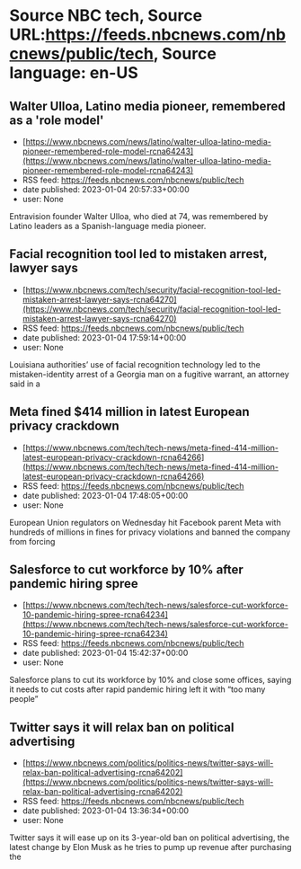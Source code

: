 # Source NBC tech, Source URL:https://feeds.nbcnews.com/nbcnews/public/tech, Source language: en-US

## Walter Ulloa, Latino media pioneer, remembered as a 'role model'
 - [https://www.nbcnews.com/news/latino/walter-ulloa-latino-media-pioneer-remembered-role-model-rcna64243](https://www.nbcnews.com/news/latino/walter-ulloa-latino-media-pioneer-remembered-role-model-rcna64243)
 - RSS feed: https://feeds.nbcnews.com/nbcnews/public/tech
 - date published: 2023-01-04 20:57:33+00:00
 - user: None

Entravision founder Walter Ulloa, who died at 74, was remembered by Latino leaders as a Spanish-language media pioneer.

## Facial recognition tool led to mistaken arrest, lawyer says
 - [https://www.nbcnews.com/tech/security/facial-recognition-tool-led-mistaken-arrest-lawyer-says-rcna64270](https://www.nbcnews.com/tech/security/facial-recognition-tool-led-mistaken-arrest-lawyer-says-rcna64270)
 - RSS feed: https://feeds.nbcnews.com/nbcnews/public/tech
 - date published: 2023-01-04 17:59:14+00:00
 - user: None

Louisiana authorities’ use of facial recognition technology led to the mistaken-identity arrest of a Georgia man on a fugitive warrant, an attorney said in a

## Meta fined $414 million in latest European privacy crackdown
 - [https://www.nbcnews.com/tech/tech-news/meta-fined-414-million-latest-european-privacy-crackdown-rcna64266](https://www.nbcnews.com/tech/tech-news/meta-fined-414-million-latest-european-privacy-crackdown-rcna64266)
 - RSS feed: https://feeds.nbcnews.com/nbcnews/public/tech
 - date published: 2023-01-04 17:48:05+00:00
 - user: None

European Union regulators on Wednesday hit Facebook parent Meta with hundreds of millions in fines for privacy violations and banned the company from forcing

## Salesforce to cut workforce by 10% after pandemic hiring spree
 - [https://www.nbcnews.com/tech/tech-news/salesforce-cut-workforce-10-pandemic-hiring-spree-rcna64234](https://www.nbcnews.com/tech/tech-news/salesforce-cut-workforce-10-pandemic-hiring-spree-rcna64234)
 - RSS feed: https://feeds.nbcnews.com/nbcnews/public/tech
 - date published: 2023-01-04 15:42:37+00:00
 - user: None

Salesforce plans to cut its workforce by 10% and close some offices, saying it needs to cut costs after rapid pandemic hiring left it with “too many people”

## Twitter says it will relax ban on political advertising
 - [https://www.nbcnews.com/politics/politics-news/twitter-says-will-relax-ban-political-advertising-rcna64202](https://www.nbcnews.com/politics/politics-news/twitter-says-will-relax-ban-political-advertising-rcna64202)
 - RSS feed: https://feeds.nbcnews.com/nbcnews/public/tech
 - date published: 2023-01-04 13:36:34+00:00
 - user: None

Twitter says it will ease up on its 3-year-old ban on political advertising, the latest change by Elon Musk as he tries to pump up revenue after purchasing the
